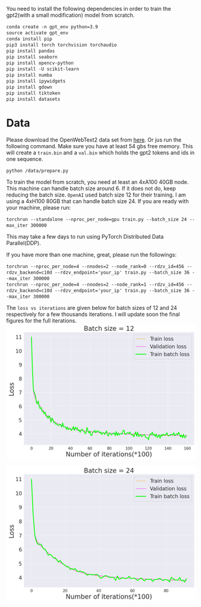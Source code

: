 You need to install the following dependencies in order to train the gpt2(with a small modification) model from scratch.
```
conda create -n gpt_env python=3.9
source activate gpt_env
conda install pip
pip3 install torch torchvision torchaudio
pip install pandas
pip install seaborn
pip install opencv-python
pip install -U scikit-learn
pip install numba
pip install ipywidgets
pip install gdown
pip install tiktoken
pip install datasets
```

# Data

Please download the OpenWebText2 data set from [here](https://openwebtext2.readthedocs.io/en/latest/). Or jus run the following command. Make sure you have at least 54 gbs free memory. This will create a `train.bin` and a `val.bin` which holds the gpt2 tokens and ids in one sequence.
```
python /data/prepare.py
```

To train the model from scratch, you need at least an 4xA100 40GB node. This machine can handle batch size around 6. If it does not do, keep reducing the batch size. `OpenAI` used batch size 12 for their training. I am using a 4xH100 80GB that can handle batch size 24. If you are ready with your machine, please run:
```
torchrun --standalone --nproc_per_node=gpu train.py --batch_size 24 --max_iter 300000
```  
This may take a few days to run using PyTorch Distributed Data Parallel(DDP).

If you have more than one machine, great, please run the followings:
```
torchrun --nproc_per_node=4 --nnodes=2 --node_rank=0 --rdzv_id=456 --rdzv_backend=c10d --rdzv_endpoint='your_ip' train.py --batch_size 36 --max_iter 300000
torchrun --nproc_per_node=4 --nnodes=2 --node_rank=1 --rdzv_id=456 --rdzv_backend=c10d --rdzv_endpoint='your_ip' train.py --batch_size 36 --max_iter 300000
```

The `loss vs iterations` are given below for batch sizes of 12 and 24 respectively for a few thousands iterations. I will update soon the final figures for the full iterations.
![image](losses_batch12.png)

![image](losses_batch24.png)
